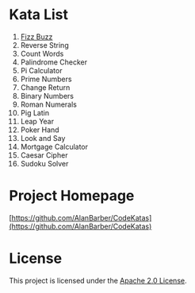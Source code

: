 # Kata List #

1. [Fizz Buzz](fizzbuzz.html)
1. Reverse String
1. Count Words
1. Palindrome Checker
1. Pi Calculator
1. Prime Numbers
1. Change Return
1. Binary Numbers
1. Roman Numerals
1. Pig Latin
1. Leap Year
1. Poker Hand
1. Look and Say
1. Mortgage Calculator
1. Caesar Cipher
1. Sudoku Solver

# Project Homepage #

[https://github.com/AlanBarber/CodeKatas](https://github.com/AlanBarber/CodeKatas)

# License #
This project is licensed under the [Apache 2.0 License](license.html).